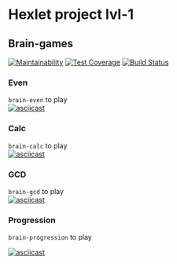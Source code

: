 # Hexlet project lvl-1
## Brain-games
[![Maintainability](https://api.codeclimate.com/v1/badges/a99a88d28ad37a79dbf6/maintainability)](https://codeclimate.com/github/codeclimate/codeclimate/maintainability)
[![Test Coverage](https://api.codeclimate.com/v1/badges/a99a88d28ad37a79dbf6/test_coverage)](https://codeclimate.com/github/codeclimate/codeclimate/test_coverage)
[![Build Status](https://travis-ci.org/CyberHedgehog/project-lvl1-s490.svg?branch=master)](https://travis-ci.org/CyberHedgehog/project-lvl1-s490) 
### Even  
`brain-even` to play   
[![asciicast](https://asciinema.org/a/IBc3ucol0umQUgLviSvCUGZkf.svg)](https://asciinema.org/a/IBc3ucol0umQUgLviSvCUGZkf)  

### Calc  
`brain-calc` to play  
[![asciicast](https://asciinema.org/a/DQEoWnQmNVyhgZWajWfaVc8Mn.svg)](https://asciinema.org/a/DQEoWnQmNVyhgZWajWfaVc8Mn)    

### GCD
`brain-gcd` to play    
[![asciicast](https://asciinema.org/a/wjs6xcmFygBVXYqnEZdNEikI0.svg)](https://asciinema.org/a/wjs6xcmFygBVXYqnEZdNEikI0)

### Progression  
`brain-progression` to play  
  
[![asciicast](https://asciinema.org/a/iaOj9qOS5SUO83zVFb80Wj8k1.svg)](https://asciinema.org/a/iaOj9qOS5SUO83zVFb80Wj8k1)  